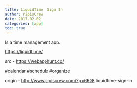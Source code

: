 ```yaml
---
title: LiquidTime  Sign In
author: PipisCrew
date: 2017-02-02
categories: [app]
toc: true
---
```


Is a time management app.

https://liquidti.me/

src - https://webapphunt.co/

#calendar #schedule #organize

origin - http://www.pipiscrew.com/?p=6608 liquidtime-sign-in